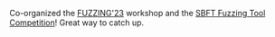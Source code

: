 Co-organized the [FUZZING'23](https://fuzzingworkshop.github.io/) workshop and the [SBFT Fuzzing Tool Competition](https://sbft23.github.io/tools/fuzzing)! Great way to catch up.